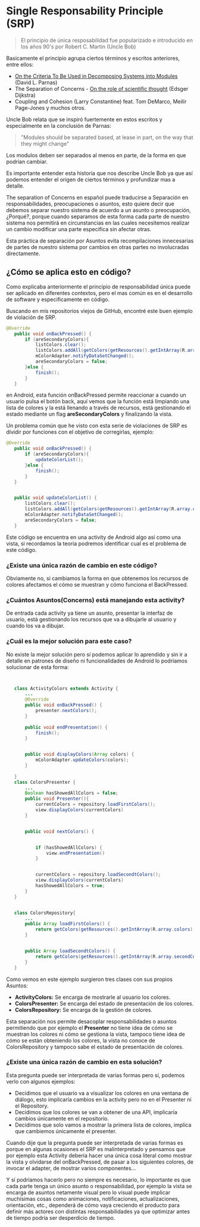 # Single Responsability Principle (SRP)


> El principio de única resposabilidad fue popularizado e introducido en los años 90's por Robert C. Martin (Uncle Bob)


Basicamente el principio agrupa ciertos términos y escritos anteriores, entre ellos:
* [On the Criteria To Be Used in Decomposing Systems into Modules](https://www.cs.umd.edu/class/spring2003/cmsc838p/Design/criteria.pdf) (David L. Parnas)
* The Separation of Concerns - [On the role of scientific thought](https://blog.cleancoder.com/uncle-bob/2014/05/08/SingleReponsibilityPrinciple.html#:~:text=On%20the%20role%20of%20scientific%20thought) (Edsger Dijkstra)
* Coupling and Cohesion (Larry Constantine) feat. Tom DeMarco, Meilir Page-Jones y muchos otros.


Uncle Bob relata que se inspiró fuertemente en estos escritos y especialmente en la conclusión de Parnas:


> "Modules should be separated based, at lease in part, on the way that they might change"


Los modulos deben ser separados al menos en parte, de la forma en que podrian cambiar.


Es importante entender esta historia que nos describe Uncle Bob ya que así podemos entender el origen de ciertos términos y profundizar mas a detalle.


The separation of Concerns en español puede traducirse a Separación en responsabilidades, preocupaciones o asuntos, esto quiere decir que debemos separar nuestro sistema de acuerdo a un asunto o preocupación, ¿Porqué?, porque cuando separamos de esta forma cada parte de nuestro sistema nos permitirá en circunstancias en las cuales necesitemos realizar un cambio modificar una parte especifica sin afectar otras.


Esta práctica de separación por Asuntos evita recompilaciones innecesarias de partes de nuestro sistema por cambios en otras partes no involucradas directamente.


## ¿Cómo se aplica esto en código? <!-- {docsify-ignore} -->


Como explicaba anteriormente el principio de responsabilidad única puede ser aplicado en diferentes contextos, pero el mas común es en el desarrollo de software y especificamente en código.


Buscando en mis repositorios viejos de GitHub, encontré este buen ejemplo de violación de SRP.


``` java
@Override
   public void onBackPressed() {
       if (areSecondaryColors){
           listColors.clear();
           listColors.addAll(getColors(getResources().getIntArray(R.array.colors)));
           mColorAdapter.notifyDataSetChanged();
           areSecondaryColors = false;
       }else {
           finish();
       }
   }
```


en Android, esta función onBackPressed permite reaccionar a cuando un usuario pulsa el botón back, aquí vemos que la función está limpiando una lista de colores y la está llenando a través de recursos, está gestionando el estado mediante un flag **areSecondaryColors** y finalizando la vista.


Un problema común que he visto con esta serie de violaciones de SRP es dívidir por funciones con el objetivo de corregirlas, ejemplo:


``` java
@Override
   public void onBackPressed() {
       if (areSecondaryColors){
           updateColorList();
       }else {
           finish();
       }
   }


   public void updateColorList() {
       listColors.clear();
       listColors.addAll(getColors(getResources().getIntArray(R.array.colors)));
       mColorAdapter.notifyDataSetChanged();
       areSecondaryColors = false;
   }
```
Este código se encuentra en una activity de Android algo así como una vista, si recordamos la teoria podremos identificar cual es el problema de este código.


### ¿Existe una única razón de cambio en este código?


Obviamente no, si cambiamos la forma en que obtenemos los recursos de colores afectamos el cómo se muestran y cómo funciona el BackPressed.


### ¿Cuántos Asuntos(Concerns) está manejando esta activity?


De entrada cada activity ya tiene un asunto, presentar la interfaz de usuario, está gestionando los recursos que va a dibujarle al usuario y cuando los va a dibujar.


### ¿Cuál es la mejor solución para este caso?
No existe la mejor solución pero sí podemos aplicar lo aprendido y sin ir a detalle en patrones de diseño ni funcionalidades de Android lo podríamos solucionar de esta forma:


``` java


   class ActivityColors extends Activity {
       ...
       @Override
       public void onBackPressed() {
           presenter.nextColors();
       }
      
       public void endPresentation() {
           finish();
       }


       public void displayColors(Array colors) {
           mColorAdapter.updateColors(colors);
       }
      
   }
   class ColorsPresenter {
       ...
       Boolean hasShowedAllColors = false;
       public void Presenter(){
           currentColors = repository.loadFirstColors();
           view.displayColors(currentColors)
       }


       public void nextColors() {


           if (hasShowedAllColors) {
               view.endPresentation()
           }


           currentColors = repository.loadSecondtColors();
           view.displayColors(currentColors)
           hasShowedAllColors = true;
       }
   }


   class ColorsRepository{
       ...
       public Array loadFirstColors() {
           return getColors(getResources().getIntArray(R.array.colors);
       }


       public Array loadSecondtColors() {
           return getColors(getResources().getIntArray(R.array.secondColors);
       }
   }


```


Como vemos en este ejemplo surgieron tres clases con sus propios Asuntos:
* **ActivityColors:** Se encarga de mostrarle al usuario los colores.
* **ColorsPresenter:** Se encarga del estado de presentación de los colores.
* **ColorsRepository:** Se encarga de la gestión de colores.


Esta separación nos permite desacoplar responsabilidades o asuntos permitiendo que por ejemplo el **Presenter** no tiene idea de cómo se muestran los colores ni cómo se gestiona la vista, tampoco tiene idea de cómo se están obteniendo los colores, la vista no conoce de ColorsRepository y tampoco sabe el estado de presentación de colores.


### ¿Existe una única razón de cambio en esta solución?


Esta pregunta puede ser interpretada de varias formas pero sí, podemos verlo con algunos ejemplos:


* Decidimos que el usuario va a visualizar los colores en una ventana de diálogo, esto implicaría cambios en la activity pero no en el Presenter ni el Repository.
* Decidimos que los colores se van a obtener de una API, implicaría cambios únicamente en el repositorio.
* Decidimos que solo vamos a mostrar la primera lista de colores, implica que cambiemos únicamente el presenter.


Cuando dije que la pregunta puede ser interpretada de varias formas es porque en algunas ocasiones el SRP es malinterpretado y pensamos que por ejemplo esta Activity debería hacer una única cosa literal como mostrar la vista y olvidarse del onBackPressed, de pasar a los siguientes colores, de invocar el adapter, de mostrar varios componentes...


Y sí podríamos hacerlo pero no siempre es necesario, lo importante es que cada parte tenga un único asunto o responsabilidad, por ejemplo la vista se encarga de asuntos netamente visual pero lo visual puede implicar muchísimas cosas como animaciones, notificaciones, actualizaciones, orientación, etc., dependerá de cómo vaya creciendo el producto para definir más actores con distintas responsabilidades ya que optimizar antes de tiempo podría ser desperdicio de tiempo.
